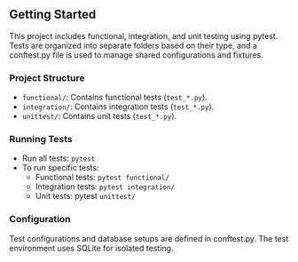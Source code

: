 ## Getting Started

This project includes functional, integration, and unit testing using pytest. Tests are organized into separate folders based on their type, and a conftest.py file is used to manage shared configurations and fixtures.

### Project Structure
- `functional/`: Contains functional tests (`test_*.py`).
- `integration/`: Contains integration tests (`test_*.py`).
- `unittest/`: Contains unit tests (`test_*.py`).

### Running Tests
- Run all tests: `pytest`
- To run specific tests:
  - Functional tests: `pytest functional/`
  - Integration tests: `pytest integration/`
  - Unit tests: pytest `unittest/`

### Configuration
Test configurations and database setups are defined in conftest.py. The test environment uses SQLite for isolated testing.
